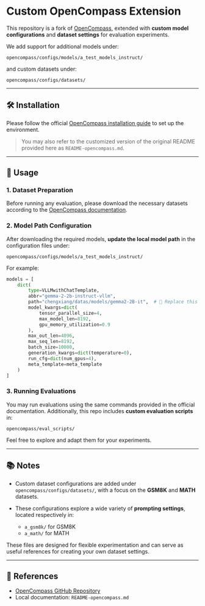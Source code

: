# Custom OpenCompass Extension

This repository is a fork of [OpenCompass](https://github.com/open-compass/opencompass), extended with **custom model configurations** and **dataset settings** for evaluation experiments.

We add support for additional models under:

```
opencompass/configs/models/a_test_models_instruct/
```

and custom datasets under:

```
opencompass/configs/datasets/
```

---

## 🛠️ Installation

Please follow the official [OpenCompass installation guide](https://doc.opencompass.org.cn/get_started/installation.html) to set up the environment.

> You may also refer to the customized version of the original README provided here as `README-opencompass.md`.

---

## 🚀 Usage

### 1. Dataset Preparation

Before running any evaluation, please download the necessary datasets according to the [OpenCompass documentation](https://doc.opencompass.org.cn/get_started/installation.html#dataset-preparation).

### 2. Model Path Configuration

After downloading the required models, **update the local model path** in the configuration files under:

```
opencompass/configs/models/a_test_models_instruct/
```

For example:

```python
models = [
    dict(
        type=VLLMwithChatTemplate,
        abbr="gemma-2-2b-instruct-vllm",
        path="chengxiang/datas/models/gemma2-2B-it",  # 🔧 Replace this with the actual local model path
        model_kwargs=dict(
            tensor_parallel_size=4,
            max_model_len=8192,
            gpu_memory_utilization=0.9
        ),
        max_out_len=4096,
        max_seq_len=8192,
        batch_size=10000,
        generation_kwargs=dict(temperature=0),
        run_cfg=dict(num_gpus=4),
        meta_template=meta_template
    )
]
```

### 3. Running Evaluations

You may run evaluations using the same commands provided in the official documentation. Additionally, this repo includes **custom evaluation scripts** in:

```
opencompass/eval_scripts/
```

Feel free to explore and adapt them for your experiments.

---

## 📚 Notes

* Custom dataset configurations are added under `opencompass/configs/datasets/`, with a focus on the **GSM8K** and **MATH** datasets.

* These configurations explore a wide variety of **prompting settings**, located respectively in:

  * `a_gsm8k/` for GSM8K
  * `a_math/` for MATH

These files are designed for flexible experimentation and can serve as useful references for creating your own dataset settings.

---

## 📎 References

* [OpenCompass GitHub Repository](https://github.com/open-compass/opencompass)
* Local documentation: `README-opencompass.md`


